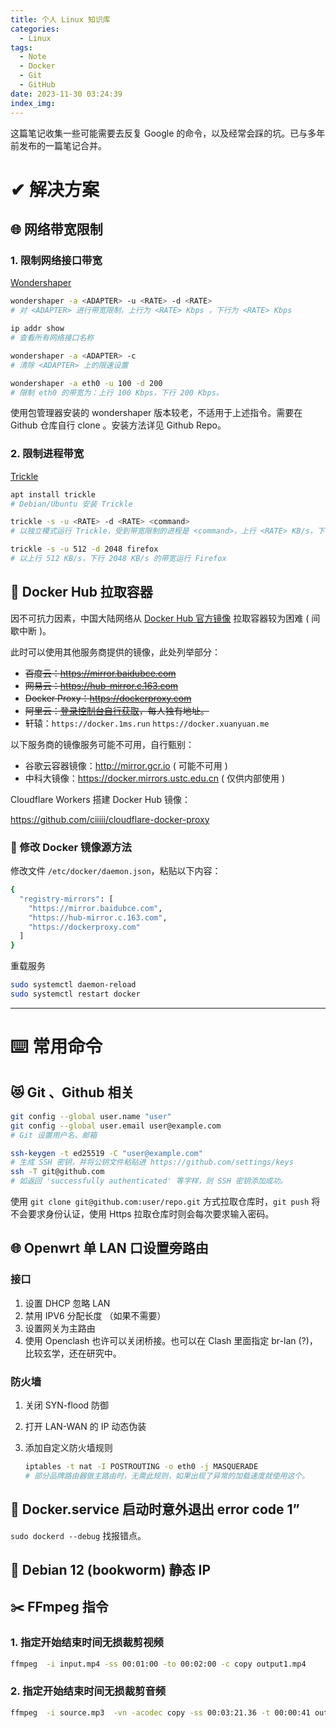 ```yaml
---
title: 个人 Linux 知识库
categories:
  - Linux
tags:
  - Note
  - Docker
  - Git
  - GitHub
date: 2023-11-30 03:24:39
index_img:
---
```


这篇笔记收集一些可能需要去反复 Google 的命令，以及经常会踩的坑。已与多年前发布的一篇笔记合并。

<!-- MORE -->

# ✔ 解决方案

## 🌐 网络带宽限制

### 1. 限制网络接口带宽

[Wondershaper](https://github.com/magnific0/wondershaper)

```bash
wondershaper -a <ADAPTER> -u <RATE> -d <RATE>
# 对 <ADAPTER> 进行带宽限制，上行为 <RATE> Kbps ，下行为 <RATE> Kbps

ip addr show
# 查看所有网络接口名称

wondershaper -a <ADAPTER> -c
# 清除 <ADAPTER> 上的限速设置

wondershaper -a eth0 -u 100 -d 200
# 限制 eth0 的带宽为：上行 100 Kbps，下行 200 Kbps。
```

使用包管理器安装的 wondershaper 版本较老，不适用于上述指令。需要在 Github 仓库自行 clone 。安装方法详见 Github Repo。

### 2. 限制进程带宽

[Trickle](https://github.com/mariusae/trickle)

```bash
apt install trickle
# Debian/Ubuntu 安装 Trickle

trickle -s -u <RATE> -d <RATE> <command>
# 以独立模式运行 Trickle，受到带宽限制的进程是 <command>，上行 <RATE> KB/s，下行 <RATE> KB/s

trickle -s -u 512 -d 2048 firefox
# 以上行 512 KB/s，下行 2048 KB/s 的带宽运行 Firefox
```

## 🐋 Docker Hub 拉取容器

因不可抗力因素，中国大陆网络从 [Docker Hub 官方镜像](https://hub.docker.com/) 拉取容器较为困难 ( 间歇中断 )。

此时可以使用其他服务商提供的镜像，此处列举部分：

- ~~百度云：https://mirror.baidubce.com~~
- ~~网易云：https://hub-mirror.c.163.com~~
- ~~Docker Proxy：https://dockerproxy.com~~
- ~~阿里云：[登录控制台自行获取](https://cr.console.aliyun.com/cn-hangzhou/instances/mirrors)，每人独有地址。~~ 
- 轩辕：`https://docker.1ms.run` `https://docker.xuanyuan.me`

以下服务商的镜像服务可能不可用，自行甄别：

- 谷歌云容器镜像：http://mirror.gcr.io ( 可能不可用 )
- 中科大镜像：https://docker.mirrors.ustc.edu.cn ( 仅供内部使用 )

Cloudflare Workers 搭建 Docker Hub 镜像：

https://github.com/ciiiii/cloudflare-docker-proxy

### 🐋 修改 Docker 镜像源方法

修改文件 `/etc/docker/daemon.json`，粘贴以下内容：

```bash
{
  "registry-mirrors": [
    "https://mirror.baidubce.com",
    "https://hub-mirror.c.163.com",
    "https://dockerproxy.com"
  ]
}
```

重载服务

```bash
sudo systemctl daemon-reload
sudo systemctl restart docker
```

---

# ⌨️ 常用命令

## 😻 Git 、Github 相关

```bash
git config --global user.name "user"
git config --global user.email user@example.com
# Git 设置用户名、邮箱

ssh-keygen -t ed25519 -C "user@example.com"
# 生成 SSH 密钥，并将公钥文件粘贴进 https://github.com/settings/keys
ssh -T git@github.com
# 如返回 'successfully authenticated' 等字样，则 SSH 密钥添加成功。
```

使用 `git clone git@github.com:user/repo.git` 方式拉取仓库时，`git push` 将不会要求身份认证，使用 Https 拉取仓库时则会每次要求输入密码。

## 🌐 Openwrt 单 LAN 口设置旁路由

### 接口

1. 设置 DHCP 忽略 LAN
2. 禁用 IPV6 分配长度 （如果不需要）
3. 设置网关为主路由
4. 使用 Openclash 也许可以关闭桥接。也可以在 Clash 里面指定 br-lan (?)，比较玄学，还在研究中。

### 防火墙

1. 关闭 SYN-flood 防御
2. 打开 LAN-WAN 的 IP 动态伪装
3. 添加自定义防火墙规则
    
    ```bash
    iptables -t nat -I POSTROUTING -o eth0 -j MASQUERADE
    # 部分品牌路由器做主路由时，无需此规则，如果出现了异常的加载速度就使用这个。
    ```
    

## 🐋 Docker.service 启动时意外退出 error code 1”

`sudo dockerd --debug` 找报错点。

## 🍥 Debian 12 (bookworm) 静态 IP

## ✂️ FFmpeg 指令

### 1. 指定开始结束时间无损裁剪**视频**

```bash
ffmpeg  -i input.mp4 -ss 00:01:00 -to 00:02:00 -c copy output1.mp4
```

### 2. 指定开始结束时间无损裁剪**音频**

```bash
ffmpeg  -i source.mp3  -vn -acodec copy -ss 00:03:21.36 -t 00:00:41 output.mp3
```